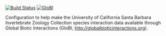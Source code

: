 [![Build Status](https://travis-ci.org/globalbioticinteractions/ucsb-izc.svg)](https://travis-ci.org/globalbioticinteractions/ucsb-izc) [![GloBI](http://api.globalbioticinteractions.org/interaction.svg?accordingTo=globi:globalbioticinteractions/ucsb-izc)](http://globalbioticinteractions.org/?accordingTo=globi:globalbioticinteractions/ucsb-izc) 

Configuration to help make the University of California Santa Barbara Invertebrate Zoology Collection species interaction data available through Global Biotic Interactions (GloBI, http://globalbioticinteractions.org).
